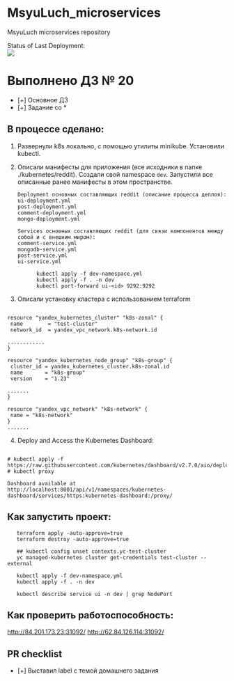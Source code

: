 # MsyuLuch_microservices
MsyuLuch microservices repository

Status of Last Deployment: <br>
<img src="https://github.com/Otus-DevOps-22-08/MsyuLuch_microservices/actions/workflows/%20run-tests.yml/badge.svg"><br>

# Выполнено ДЗ № 20

 - [+] Основное ДЗ
 - [+] Задание со *

## В процессе сделано:

 1. Развернули k8s локально, с помощью утилиты minikube. Установили kubectl.


 2. Описали манифесты для приложения (все исходники в папке ./kubernetes/reddit). Создали свой namespace `dev`.
 Запустили все описанные ранее манифесты в этом пространстве.

      ```
      Deployment основных составляющих reddit (описание процесса деплоя):
      ui-deployment.yml
      post-deployment.yml
      comment-deployment.yml
      mongo-deployment.yml

      Services основных составляющих reddit (для связи компонентов между собой и с внешним миром):
      comment-service.yml
      mongodb-service.yml
      post-service.yml
      ui-service.yml
      ```


      ```
            kubectl apply -f dev-namespace.yml
            kubectl apply -f . -n dev
            kubectl port-forward ui-<id> 9292:9292
      ```

 3. Описали установку кластера с использованием terraform

 ```

resource "yandex_kubernetes_cluster" "k8s-zonal" {
  name        = "test-cluster"
  network_id  = yandex_vpc_network.k8s-network.id

............
}

resource "yandex_kubernetes_node_group" "k8s-group" {
  cluster_id = yandex_kubernetes_cluster.k8s-zonal.id
  name       = "k8s-group"
  version    = "1.23"

.......
}

resource "yandex_vpc_network" "k8s-network" {
  name = "k8s-network"
}
.......
```

 4. Deploy and Access the Kubernetes Dashboard:

 ```

 # kubectl apply -f https://raw.githubusercontent.com/kubernetes/dashboard/v2.7.0/aio/deploy/recommended.yaml
 # kubectl proxy

 Dashboard available at http://localhost:8001/api/v1/namespaces/kubernetes-dashboard/services/https:kubernetes-dashboard:/proxy/
 ```

## Как запустить проект:

 ```
    terraform apply -auto-approve=true
    terraform destroy -auto-approve=true

    ## kubectl config unset contexts.yc-test-cluster
    yc managed-kubernetes cluster get-credentials test-cluster --external

    kubectl apply -f dev-namespace.yml
    kubectl apply -f . -n dev

    kubectl describe service ui -n dev | grep NodePort
 ```

## Как проверить работоспособность:

http://84.201.173.23:31092/
http://62.84.126.114:31092/

## PR checklist
 - [+] Выставил label с темой домашнего задания
